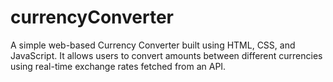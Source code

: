 # currencyConverter
A simple web-based Currency Converter built using HTML, CSS, and JavaScript. It allows users to convert amounts between different currencies using real-time exchange rates fetched from an API.

